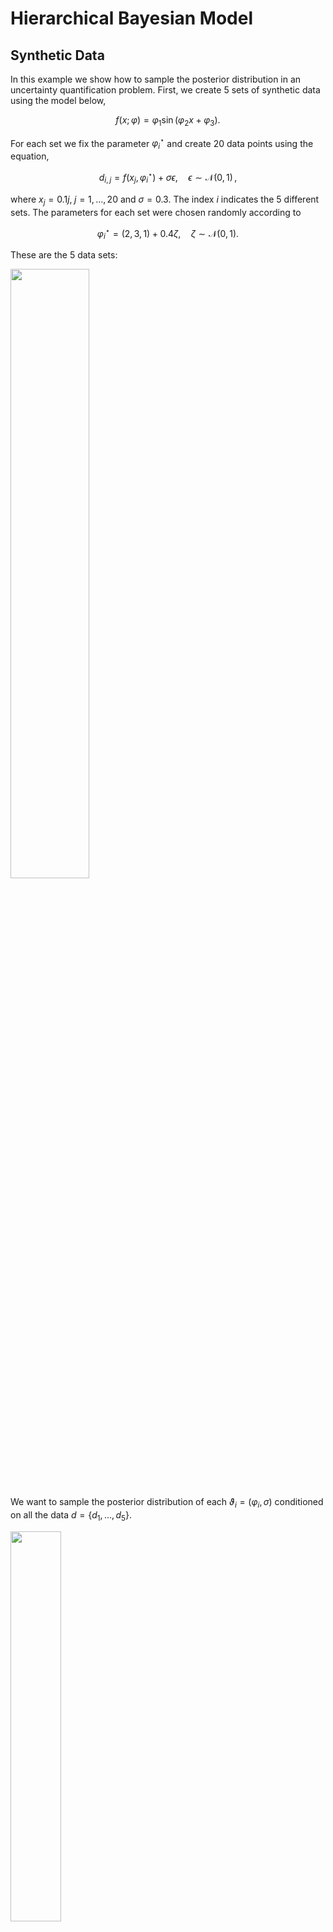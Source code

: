 # Hierarchical Bayesian Model


## Synthetic Data

In this example we show how to sample the posterior distribution in an uncertainty quantification problem. First, we create 5 sets of synthetic data using the model below,

$$
f(x;\varphi) = \varphi_1 \sin(\varphi_2  x + \varphi_3 ).
$$

For each set we fix the parameter $\varphi_i^{\star}$ and create $20$ data points using the equation,

$$
d_{i,j} = f(x_j,\varphi_i^{\star}) + \sigma \epsilon, \quad \epsilon \sim \mathcal{N}(0,1) \, ,
$$

where $x_j = 0.1 j,\; j=1,\ldots,20$ and $\sigma=0.3$. The index $i$ indicates the 5 different sets. The parameters for each set were chosen randomly according to

$$
\varphi_i^{\star} = (2,3,1) + 0.4\zeta, \quad \zeta \sim \mathcal{N}(0,1).
$$

These are the 5 data sets:

<img src="../images/data.png" width="50%" height="50%"/>

 We want to sample the posterior distribution of each $\vartheta_i=(\varphi_i,\sigma)$ conditioned on all the data $d=\{d_1,\ldots,d_5\}$.

<img src="../images/Fig_DAG_HB_plate.png" width="40%" height="40%"/>

The prior distribution is uniform for each parameter,

\begin{align}
   p(\vartheta_1) &= \mathcal{U}( \vartheta_1 | 0,5) \\
   p(\vartheta_2) &= \mathcal{U}( \vartheta_2 | 0,10) \\
   p(\vartheta_3) &= \mathcal{U}( \vartheta_3 | -3.14,3.14) \\
   p(\vartheta_4) &= \mathcal{U}( \vartheta_4 | 0,5)  \, ,
\end{align}

<a href="../predictions.png">Notes on HB</a>


## Build executables

In the build folder `/korali/build` run following commands
```sh
make tmcmc_theta_internal
make tmcmc_psi
make tmcmc_posterior_theta_internal
```
in order to execute the steps within Phase 1 - 3.

## Phase 1: sample from the instrumental distribution

In the build folder execute following commands in order to change directory and run phase 1: 

```sh
cd ../examples/hierarchical/internal/
./setup_phase_1.sh
./run_phase_1.sh
```

And then visualize the results analogous to the other examples.

<img src="../images/theta.png" width="100%" height="100%"/>


## Phase 2: sample hyper-parameters

In directory `korali/examples/hierarchical/internal/` run the commands 
```sh
./setup_phase_2.sh
./run_phase_2.sh
```
and then visualize the results. 

<img src="../images/psi.png" width="80%" height="80%"/>


## Phase 3: sample posterior parameters

Run the commands 
```sh
./setup_phase_3.sh
./run_phase_3.sh
```
and then visualize the results. 

<img src="../images/posterior_theta_001.png" width="80%" height="80%"/>
